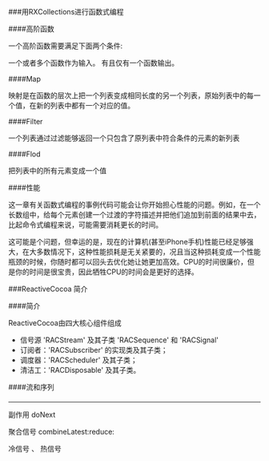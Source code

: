 
###用RXCollections进行函数式编程

####高阶函数

一个高阶函数需要满足下面两个条件:

一个或者多个函数作为输入。
有且仅有一个函数输出。

####Map

映射是在函数的层次上把一个列表变成相同长度的另一个列表，原始列表中的每一个值，在新的列表中都有一个对应的值。

####Filter

一个列表通过过滤能够返回一个只包含了原列表中符合条件的元素的新列表

####Flod

把列表中的所有元素变成一个值

####性能

这一章有关函数式编程的事例代码可能会让你开始担心性能的问题。例如，在一个长数组中，给每个元素创建一个过渡的字符描述并把他们追加到前面的结果中去，比起命令式编程来说，可能需要消耗更长的时间。

这可能是个问题，但幸运的是，现在的计算机(甚至iPhone手机)性能已经足够强大，在大多数情况下，这种性能损耗是无关紧要的，况且当这种损耗变成一个性能瓶颈的时候，你随时都可以回头去优化她让她更加高效。CPU的时间很廉价，但是你的时间是很宝贵，因此牺牲CPU的时间会是更好的选择。


###ReactiveCocoa 简介

####简介

ReactiveCocoa由四大核心组件组成

+ 信号源  'RACStream' 及其子类 'RACSequence' 和 'RACSignal'
+ 订阅者：'RACSubscriber' 的实现类及其子类；
+ 调度器：'RACScheduler' 及其子类；
+ 清洁工：'RACDisposable' 及其子类。

####流和序列

####




---------

副作用 doNext

聚合信号 combineLatest:reduce:

冷信号 、 热信号






